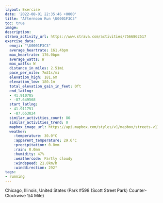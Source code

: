 ```yaml
---
layout: Exercise
date: '2022-08-01 22:35:46 +0000'
title: "Afternoon Run \U0001F3C3"
toc: true
image:
description:
strava_activity_url: https://www.strava.com/activities/7566862517
exercise_data:
  emoji: "\U0001F3C3"
  average_heartrate: 161.4bpm
  max_heartrate: 176.0bpm
  average_watts: W
  max_watts: W
  distance_in_miles: 2.51mi
  pace_per_mile: 7m31s/mi
  elevation_high: 181.6m
  elevation_low: 180.1m
  total_elevation_gain_in_feet: 0ft
  end_latlng:
  - 41.910785
  - -87.649568
  start_latlng:
  - 41.911751
  - -87.653024
  similar_activities_count: 86
  similar_activities_trend: 0
  mapbox_image_url: https://api.mapbox.com/styles/v1/mapbox/streets-v11/static/path-5+787af2-1.0(m%7Bx~Flv~uOLiCVqJFCd%40eAdAwDCkDHuDIcEEkGBW%40iBD%5DIY%3FQBUAOMM%3Fa%40%40EN%3F%5CWb%40IPTd%40EJ%40%60%40IHTYlA%40p%40Ap%40ENRtAPRZRHANKTDLARB%60%40SRg%40BOCm%40%3FoBCYIQMO_%40MmADQBOHWx%40%3F%5CJp%40%3FNIt%40%3Fd%40HL%5CXPD%5EG%3FIZBPDTATOFMLi%40CYAcCMe%40MOKIUEKDu%40E_%40%40GD_%40fADzACZ%40PEXLd%40VLJBR%3FJCPBJFJK%5EGL%40RUHOBg%40G%7DCOg%40QKKEs%40F_%40%3FQBIBMPSh%40%40TD%5CIh%40%3FTBRAVDd%40JLPLLDP%40JEHIt%40Lb%40OFMHg%40AqBCO%40o%40GQS%5BQKKCSF_A%40QFIFY%7C%40FnDP%5CXT%5EFn%40UJBTAROFMDi%40EqB%3F%7B%40Oc%40SOQEMBa%40%40SDKCSDKFKVKh%40Bl%40Cj%40BXENAXBNX%60%40VLPBLMLFP%3F%40GLA~%40c%40%40s%40CU%3FmBCOMc%40MOSEc%40%40%5DE%7B%40%40KA%5DQQE_%40BQD%5DAKEMN%40%5CFXD%7C%40Cv%40Bl%40A%7C%40EPKPYEKBDj%40Vn%40FXT%5EBNG%5EBN%40ZEx%40FXAZBh%40CLBVAN%40d%40Cj%40Dt%40DTGX%40ZANBbAEN%3Ff%40JTH%5ECV),pin-s-s+e5b22e(-87.65303,41.91175),pin-s-f+89ae00(-87.64957000000003,41.91077999999998)/auto/800x800?access_token=pk.eyJ1Ijoiam9zaGJlY2ttYW4iLCJhIjoiY205eWR2aDd1MWZ6djJrbXc4a3M0bWZleiJ9.XiG9OWkNcZk2QzjJbxLB4A
  weather:
    :temperature: 30.0°C
    :apparent_temperature: 29.6°C
    :precipitation: 0.0mm
    :rain: 0.0mm
    :humidity: 47%
    :weathercode: Partly cloudy
    :windspeed: 21.0km/h
    :winddirection: 292°
tags:
- running
---
```

Chicago, Illinois, United States (Park #598 (Scott Street Park) Counter-Clockwise 1/4 Mile)

